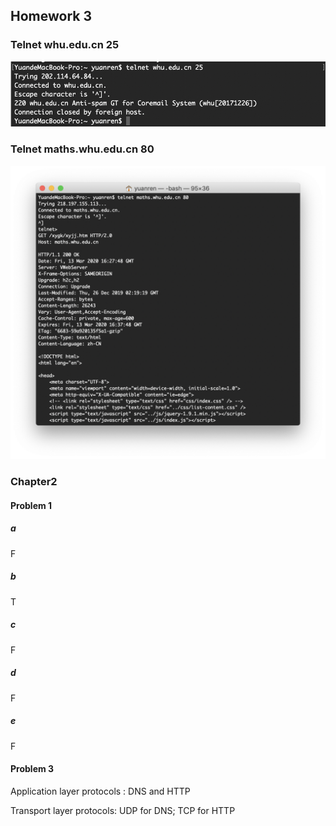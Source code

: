 ## Homework 3

### Telnet whu.edu.cn 25

![homework3_telnet25](https://github.com/sumAllie/distributedNetwork/blob/master/Homework/homework3/homework3_telnet25.png)

### Telnet maths.whu.edu.cn 80

![homework3_telnet80](https://github.com/sumAllie/distributedNetwork/blob/master/Homework/homework3/homework3_telnet80.png)

### Chapter2

#### Problem 1

##### a

F

##### b

T

##### c

F

##### d

F

##### e

F

#### Problem 3

Application layer protocols : DNS and HTTP

Transport layer protocols: UDP for DNS; TCP for HTTP

